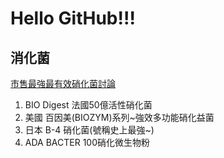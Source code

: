# Hello GitHub!!! #

## 消化菌 ##

[市售最強最有效硝化菌討論](https://www.mobile01.com/topicdetail.php?f=290&t=3184572 "mobile01")

1. BIO Digest 法國50億活性硝化菌
2. 美國 百因美(BIOZYM)系列~強效多功能硝化益菌
3. 日本 B-4 硝化菌(號稱史上最強~)
4. ADA BACTER 100硝化微生物粉
